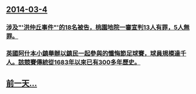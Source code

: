 ## [2014-03-4](/zh/news/2014/03/4/index.md)

### [涉及"'洪仲丘事件"'的18名被告，桃園地院一審宣判13人有罪，5人無罪。](/zh/news/2014/03/4/涉及-洪仲丘事件-的18名被告-桃園地院一審宣判13人有罪-5人無罪.md)
### [英國阿什本小鎮舉辦以鎮民一起參與的懺悔節足球賽，球員規模達千人。該競賽傳統從1683年以來已有300多年歷史。](/zh/news/2014/03/4/英國阿什本小鎮舉辦以鎮民一起參與的懺悔節足球賽-球員規模達千人-該競賽傳統從1683年以來已有300多年歷史.md)
## [前一天...](/zh/news/2014/03/3/index.md)

